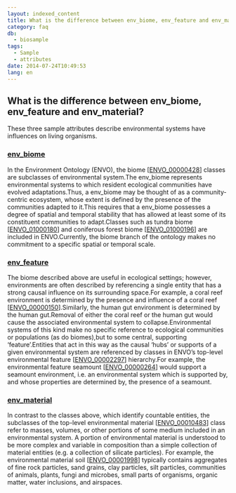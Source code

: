 ```yaml
---
layout: indexed_content
title: What is the difference between env_biome, env_feature and env_material?
category: faq
db:
  - biosample
tags: 
  - Sample
  - attributes
date: 2014-07-24T10:49:53
lang: en
---
```


## What is the difference between env_biome, env_feature and env_material?

<p>These three sample attributes describe environmental systems have influences on living organisms.</p>
<h3 id="biome"><a href="/biosample/attribute-e.html?all=all#env_biome">env_biome</a></h3>
<p>In the Environment Ontology (ENVO), the biome [<a href="http://bioportal.bioontology.org/ontologies/ENVO?p=classes&amp;conceptid=http%3A%2F%2Fpurl.obolibrary.org%2Fobo%2FENVO_00000428">ENVO_00000428</a>] classes are subclasses of environmental system.The env_biome represents environmental systems to which resident ecological communities have evolved adaptations.Thus, a env_biome may be thought of as a community-centric ecosystem, whose extent is defined by the presence of the communities adapted to it.This requires that a env_biome possesses a degree of spatial and temporal stability that has allowed at least some of its constituent communities to adapt.Classes such as tundra biome [<a href="http://bioportal.bioontology.org/ontologies/ENVO/?p=classes&amp;conceptid=http%3A%2F%2Fpurl.obolibrary.org%2Fobo%2FENVO_01000180">ENVO_01000180</a>] and coniferous forest biome [<a href="http://bioportal.bioontology.org/ontologies/ENVO/?p=classes&conceptid=http%3A%2F%2Fpurl.obolibrary.org%2Fobo%2FENVO_01000196">ENVO_01000196</a>] are included in ENVO.Currently, the biome branch of the ontology makes no commitment to a specific spatial or temporal scale.</p>
<h3 id="feature"><a href="/biosample/attribute-e.html?all=all#env_feature">env_feature</a></h3>
<p>The biome described above are useful in ecological settings; however, environments are often described by referencing a single entity that has a strong causal influence on its surrounding space.For example, a coral reef environment is determined by the presence and influence of a coral reef [<a href="http://bioportal.bioontology.org/ontologies/ENVO/?p=classes&amp;conceptid=http%3A%2F%2Fpurl.obolibrary.org%2Fobo%2FENVO_00000150&amp;jump_to_nav=true">ENVO_00000150</a>].Similarly, the human gut environment is determined by the human gut.Removal of either the coral reef or the human gut would cause the associated environmental system to collapse.Environmental systems of this kind make no specific reference to ecological communities or populations (as do biomes),but to some central, supporting ‘feature’.Entities that act in this way as the causal ‘hubs’ or supports of a given environmental system are referenced by classes in ENVO’s top-level environmental feature [<a href="http://bioportal.bioontology.org/ontologies/ENVO?p=classes&amp;conceptid=http%3A%2F%2Fpurl.obolibrary.org%2Fobo%2FENVO_00002297">ENVO_00002297</a>] hierarchy.For example, the environmental feature seamount [<a href="http://bioportal.bioontology.org/ontologies/ENVO/?p=classes&amp;conceptid=http%3A%2F%2Fpurl.obolibrary.org%2Fobo%2FENVO_00000264&amp;jump_to_nav=true">ENVO_00000264</a>] would support a seamount environment, i.e. an environmental system which is supported by, and whose properties are determined by, the presence of a seamount.</p>
<h3 id="material"><a href="/biosample/attribute-e.html?all=all#env_material">env_material</a></h3>
<p>In contrast to the classes above, which identify countable entities, the subclasses of the top-level environmental material [<a href="http://bioportal.bioontology.org/ontologies/ENVO?p=classes&amp;conceptid=http%3A%2F%2Fpurl.obolibrary.org%2Fobo%2FENVO_00010483">ENVO_00010483</a>] class refer to masses, volumes, or other portions of some medium included in an environmental system. A portion of environmental material is understood to be more complex and variable in composition than a simple collection of material entities (e.g. a collection of silicate particles). For example, the environmental material soil [<a href="http://bioportal.bioontology.org/ontologies/ENVO?p=classes&amp;conceptid=http%3A%2F%2Fpurl.obolibrary.org%2Fobo%2FENVO_00001998">ENVO_00001998</a>] typically contains aggregates of fine rock particles, sand grains, clay particles, silt particles, communities of animals, plants, fungi and microbes, small parts of organisms, organic matter, water inclusions, and airspaces. </p>
